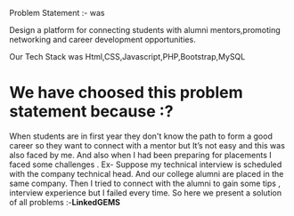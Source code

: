 Problem Statement :-  was

Design a platform for connecting students with alumni mentors,promoting networking and
career development opportunities.

Our Tech Stack was Html,CSS,Javascript,PHP,Bootstrap,MySQL

<h1>We have choosed this problem statement because :?</h1>

When students are in first year they don't know the path to form a good career so they want to connect with a mentor but It’s not easy and this was also faced by me.
And also when I had been preparing for placements I faced some challenges . 
Ex- Suppose my technical interview is scheduled with the company technical head. And our college alumni are placed in the same company. Then I tried to connect with the alumni to gain some tips , interview experience but I failed every time. So here we present a solution of all problems :-<span style="font-weight: bold;">LinkedGEMS</span>
